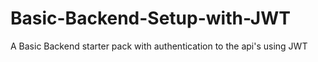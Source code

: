 # Basic-Backend-Setup-with-JWT
A Basic Backend starter pack with authentication to the api's using JWT
